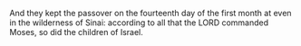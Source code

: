 And they kept the passover on the fourteenth day of the first month at even in the wilderness of Sinai: according to all that the LORD commanded Moses, so did the children of Israel.

